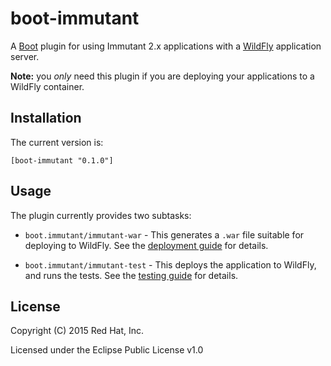 # boot-immutant

A [Boot](http://boot-clj.com/) plugin for using Immutant 2.x
applications with a [WildFly](http://wildfly.org/) application server.

**Note:** you *only* need this plugin if you are deploying your
applications to a WildFly container.

## Installation

The current version is:

    [boot-immutant "0.1.0"]

## Usage

The plugin currently provides two subtasks:

* `boot.immutant/immutant-war` - This generates a `.war` file suitable
  for deploying to WildFly. See the
  [deployment guide](resources/deployment-guide.md) for details.

* `boot.immutant/immutant-test` - This deploys the application to WildFly, and
  runs the tests. See the [testing guide](resources/testing-guide.md)
  for details.

## License

Copyright (C) 2015 Red Hat, Inc.

Licensed under the Eclipse Public License v1.0
